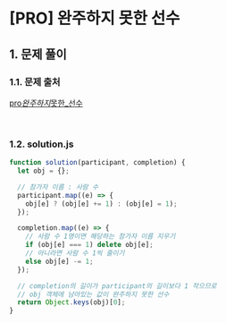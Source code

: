 # [PRO] 완주하지 못한 선수

## 1. 문제 풀이

### 1.1. 문제 출처

[pro*완주하지*못한\_선수](https://school.programmers.co.kr/learn/courses/30/lessons/42576)

<br>

### 1.2. solution.js

```javascript
function solution(participant, completion) {
  let obj = {};

  // 참가자 이름 : 사람 수
  participant.map((e) => {
    obj[e] ? (obj[e] += 1) : (obj[e] = 1);
  });

  completion.map((e) => {
    // 사람 수 1명이면 해당하는 참가자 이름 지우기
    if (obj[e] === 1) delete obj[e];
    // 아니라면 사람 수 1씩 줄이기
    else obj[e] -= 1;
  });

  // completion의 길이가 participant의 길이보다 1 작으므로
  // obj 객체에 남아있는 값이 완주하지 못한 선수
  return Object.keys(obj)[0];
}
```

